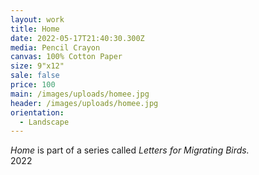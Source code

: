 ```yaml
---
layout: work
title: Home
date: 2022-05-17T21:40:30.300Z
media: Pencil Crayon
canvas: 100% Cotton Paper
size: 9"x12"
sale: false
price: 100
main: /images/uploads/homee.jpg
header: /images/uploads/homee.jpg
orientation:
  - Landscape
---
```

*Home* is part of a series called *Letters for Migrating Birds.*\
2022